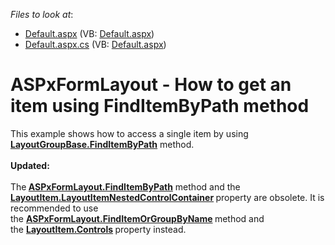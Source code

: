 <!-- default file list -->
*Files to look at*:

* [Default.aspx](./CS/WebSite/Default.aspx) (VB: [Default.aspx](./VB/WebSite/Default.aspx))
* [Default.aspx.cs](./CS/WebSite/Default.aspx.cs) (VB: [Default.aspx](./VB/WebSite/Default.aspx))
<!-- default file list end -->
# ASPxFormLayout - How to get an item using FindItemByPath method


<p>This example shows how to access a single item by using <strong><a href="http://documentation.devexpress.com/#AspNet/DevExpressWebASPxFormLayoutLayoutGroupBase_FindItemByPathtopic"><u>LayoutGroupBase.FindItemByPath</u></a></strong> method.<br><br><strong>Updated:</strong><br><br>The<strong> <a href="https://documentation.devexpress.com/#AspNet/DevExpressWebASPxFormLayout_FindItemOrGroupByNametopic">ASPxFormLayout.FindItemByPath</a></strong> method and the <strong><a href="https://documentation.devexpress.com/#AspNet/DevExpressWebLayoutItem_LayoutItemNestedControlContainertopic">LayoutItem.LayoutItemNestedControlContainer</a> </strong>property are obsolete. It is recommended to use the <strong><a href="https://documentation.devexpress.com/#AspNet/DevExpressWebASPxFormLayout_FindItemOrGroupByNametopic">ASPxFormLayout.FindItemOrGroupByName</a> </strong>method and the <strong><a href="https://documentation.devexpress.com/#AspNet/DevExpressWebLayoutItem_Controlstopic">LayoutItem.Controls</a> </strong>property instead.</p>

<br/>


